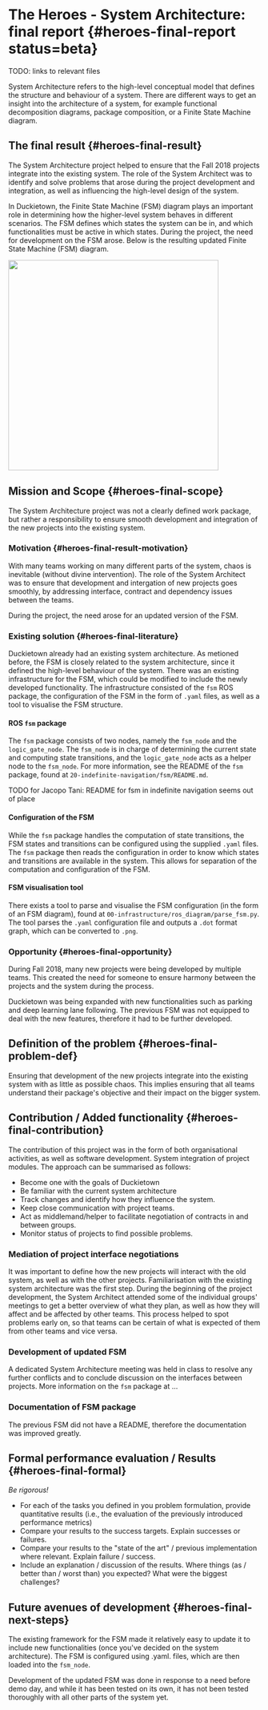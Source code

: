 #  The Heroes - System Architecture: final report {#heroes-final-report status=beta}

<!--
General notes:
- REMEMBER to change the "heroes" in the chapter labels to your group label!
-->

TODO: links to relevant files

System Architecture refers to the high-level conceptual model that defines the structure and behaviour of a system. There are different ways to get an insight into the architecture of a system, for example functional decomposition diagrams, package composition, or a Finite State Machine diagram.

## The final result {#heroes-final-result}
The System Architecture project helped to ensure that the Fall 2018 projects integrate into the existing system. The role of the System Architect was to identify and solve problems that arose during the project development and integration, as well as influencing the high-level design of the system.

In Duckietown, the Finite State Machine (FSM) diagram plays an important role in determining how the higher-level system behaves in different scenarios. The FSM defines which states the system can be in, and which functionalities must be active in which states. During the project, the need for development on the FSM arose. Below is the resulting updated Finite State Machine (FSM) diagram.

<div figure-id="fig:fsm-diagram" figure-caption="The Finite State Machine">
     <img src="fsm_default.png" style='width: 30em'/>
</div>

## Mission and Scope {#heroes-final-scope}

The System Architecture project was not a clearly defined work package, but rather a responsibility to ensure smooth development and integration of the new projects into the existing system.

### Motivation {#heroes-final-result-motivation}

With many teams working on many different parts of the system, chaos is inevitable (without divine intervention). The role of the System Architect was to ensure that development and intergation of new projects goes smoothly, by addressing interface, contract and dependency issues between the teams.

During the project, the need arose for an updated version of the FSM.

### Existing solution {#heroes-final-literature}

Duckietown already had an existing system architecture. As metioned before, the FSM is closely related to the system architecture, since it defined the high-level behaviour of the system. There was an existing infrastructure for the FSM, which could be modified to include the newly developed functionality. The infrastructure consisted of the `fsm` ROS package, the configuration of the FSM in the form of `.yaml` files, as well as a tool to visualise the FSM structure.

#### ROS `fsm` package
The `fsm` package consists of two nodes, namely the `fsm_node` and the `logic_gate_node`. The `fsm_node` is in charge of determining the current state and computing state transitions, and the `logic_gate_node` acts as a helper node to the `fsm_node`. For more information, see the README of the `fsm` package, found at `20-indefinite-navigation/fsm/README.md`.

TODO for Jacopo Tani: README for fsm in indefinite navigation seems out of place

#### Configuration of the FSM
While the `fsm` package handles the computation of state transitions, the FSM states and transitions can be configured using the supplied `.yaml` files. The `fsm` package then reads the configuration in order to know which states and transitions are available in the system. This allows for separation of the computation and configuration of the FSM.

#### FSM visualisation tool
There exists a tool to parse and visualise the FSM configuration (in the form of an FSM diagram), found at `00-infrastructure/ros_diagram/parse_fsm.py`. The tool parses the `.yaml` configuration file and outputs a `.dot` format graph, which can be converted to `.png`.

### Opportunity {#heroes-final-opportunity}

During Fall 2018, many new projects were being developed by multiple teams. This created the need for someone to ensure harmony between the projects and the system during the process.

Duckietown was being expanded with new functionalities such as parking and deep learning lane following. The previous FSM was not equipped to deal with the new features, therefore it had to be further developed.

## Definition of the problem {#heroes-final-problem-def}

Ensuring that development of the new projects integrate into the existing system with as little as possible chaos. This implies ensuring that all teams understand their package's objective and their impact on the bigger system.

## Contribution / Added functionality {#heroes-final-contribution}

The contribution of this project was in the form of both organisational activities, as well as software development. System integration of project modules. The approach can be summarised as follows:

* Become one with the goals of Duckietown
* Be familiar with the current system architecture
* Track changes and identify how they influence the system.
* Keep close communication with project teams.
* Act as middlemand/helper to facilitate negotiation of contracts in and between groups.
* Monitor status of projects to find possible problems.

### Mediation of project interface negotiations
It was important to define how the new projects will interact with the old system, as well as with the other projects. Familiarisation with the existing system architecture was the first step. During the beginning of the project development, the System Architect attended some of the individual groups' meetings to get a better overview of what they plan, as well as how they will affect and be affected by other teams. This process helped to spot problems early on, so that teams can be certain of what is expected of them from other teams and vice versa.

### Development of updated FSM
A dedicated System Architecture meeting was held in class to resolve any further conflicts and to conclude discussion on the interfaces between projects. More information on the `fsm` package at ...

### Documentation of FSM package
The previous FSM did not have a README, therefore the documentation was improved greatly.

## Formal performance evaluation / Results {#heroes-final-formal}

_Be rigorous!_

- For each of the tasks you defined in you problem formulation, provide quantitative results (i.e., the evaluation of the previously introduced performance metrics)
- Compare your results to the success targets. Explain successes or failures.
- Compare your results to the "state of the art" / previous implementation where relevant. Explain failure / success.
- Include an explanation / discussion of the results. Where things (as / better than / worst than) you expected? What were the biggest challenges?

## Future avenues of development {#heroes-final-next-steps}

The existing framework for the FSM made it relatively easy to update it to include new functionalities (once you've decided on the system architecture). The FSM is configured using .yaml. files, which are then loaded into the `fsm_node`.

Development of the updated FSM was done in response to a need before demo day, and while it has been tested on its own, it has not been tested thoroughly with all other parts of the system yet.
